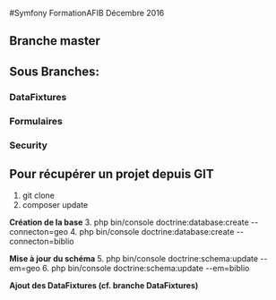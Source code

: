 
#Symfony FormationAFIB Décembre 2016


## Branche master




## Sous Branches:
### DataFixtures
### Formulaires
### Security






## Pour récupérer un projet depuis GIT

1. git clone
2. composer update

**Création de la base**
3. php bin/console doctrine:database:create --connecton=geo
4. php bin/console doctrine:database:create --connecton=biblio

**Mise à jour du schéma**
5. php bin/console doctrine:schema:update --em=geo
6. php bin/console doctrine:schema:update --em=biblio

**Ajout des DataFixtures (cf. branche DataFixtures)**

